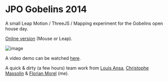 # JPO Gobelins 2014

A small Leap Motion / ThreeJS / Mapping experiment for the Gobelins open house day.

[Online version](http://labs.ayamflow.fr/webgl/jpo-gobelins-2014/) (Mouse or Leap).

![image](https://pbs.twimg.com/media/Bf4OhaVIAAAeJIx.jpg)

A video demo can be watched [here](https://vimeo.com/86182800).

A quick & dirty (a few hours) team work from [Louis Ansa](https://twitter.com/Louis_Lindien/), [Christophe Massolin](https://twitter.com/furiouzz) & [Florian Morel](https://twitter.com/ayamflow) (me).